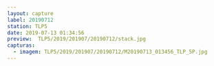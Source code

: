 ```yaml
---
layout: capture
label: 20190712
station: TLP5
date: 2019-07-13 01:34:56
preview:  TLP5/2019/201907/20190712/stack.jpg
capturas:
  - imagem: TLP5/2019/201907/20190712/M20190713_013456_TLP_5P.jpg
---
```

